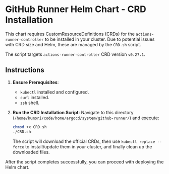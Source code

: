 # GitHub Runner Helm Chart - CRD Installation

This chart requires CustomResourceDefinitions (CRDs) for the `actions-runner-controller` to be installed in your cluster. Due to potential issues with CRD size and Helm, these are managed by the `CRD.sh` script.

The script targets `actions-runner-controller` CRD version `v0.27.1`.

## Instructions

1.  **Ensure Prerequisites**:
    *   `kubectl` installed and configured.
    *   `curl` installed.
    *   `zsh` shell.

2.  **Run the CRD Installation Script**:
    Navigate to this directory (`/home/kumori/code/home/argocd/system/github-runner/`) and execute:
    ```sh
    chmod +x CRD.sh
    ./CRD.sh
    ```
    The script will download the official CRDs, then use `kubectl replace --force` to install/update them in your cluster, and finally clean up the downloaded files.

After the script completes successfully, you can proceed with deploying the Helm chart.
